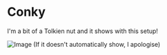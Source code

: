# Conky
I'm a bit of a Tolkien nut and it shows with this setup!

![Image](https://photos.app.goo.gl/r7RJt5GoCKbtVDsk8)
(If it doesn't automatically show, I apologise)
